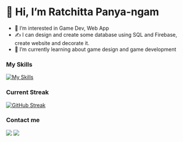 # 👋 Hi, I’m Ratchitta Panya-ngam
- 👀 I’m interested in Game Dev, Web App
- ✍ I can design and create some database using SQL and Firebase, create website and decorate it.
- 🌱 I’m currently learning about game design and game development
<!-- - 📨 feel free to contact me at ratchitta.panyangam@gmail.com -->
<!-- - ⚒ Now I'm working on some game project -->
### My Skills
[![My Skills](https://skillicons.dev/icons?i=js,ts,html,css,react,mui,python,php,figma,firebase,flutter,gcp&perline=6)](https://skillicons.dev)

### Current Streak
[![GitHub Streak](https://streak-stats.demolab.com?user=mkmksgit&theme=dark&exclude_days=Sun%2CSat)](https://git.io/streak-stats)

### Contact me
[<img src="https://img.shields.io/badge/LinkedIn-0077B5?style=for-the-badge&logo=linkedin&logoColor=white"/>](https://www.linkedin.com/in/ratchitta-panyangam/)
[<img src="https://img.shields.io/badge/Gmail-D14836?style=for-the-badge&logo=gmail&logoColor=white" />](mailto:ratchitta.panyangam@gmail.com)
<!---
MKMKsGit/MKMKsGit is a ✨ special ✨ repository because its `README.md` (this file) appears on your GitHub profile.
You can click the Preview link to take a look at your changes.
--->
